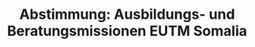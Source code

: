 ---
abstimmung:
  abstimmung: 1
  bundestagssitzung: 161
  datum: 17. März 2016
  legislaturperiode: 18
categories:
- Bundeswehr
- Ausland
data:
- title: Abstimmungsergebnis 20160317_1-data.pdf
  url: /res/abstimmungsliste/20160317_1-data.pdf
- title: Abstimmungsergebnis 20160317_1_xls-data.csv
  url: /res/abstimmungsliste/csv/20160317_1_xls-data.csv
documents:
- local: /res/abstimmungsdaten/018-161-01/1807556.pdf
  title: Drucksache 18/07556.pdf
  url: http://dip21.bundestag.de/dip21/btd/18/075/1807556.pdf
- local: /res/abstimmungsdaten/018-161-01/1807722.pdf
  title: Drucksache 18/07722.pdf
  url: http://dip21.bundestag.de/dip21/btd/18/077/1807722.pdf
ergebnis:
  cdu/csu:
    enthaltung: 0
    gesamt: 310
    ja: 284
    nein: 0
    nichtabgegeben: 26
    ungueltig: 0
  die.linke:
    enthaltung: 0
    gesamt: 64
    ja: 0
    nein: 61
    nichtabgegeben: 3
    ungueltig: 0
  file: 20160317_1_xls-data.csv
  gruenen:
    enthaltung: 0
    gesamt: 63
    ja: 0
    nein: 56
    nichtabgegeben: 7
    ungueltig: 0
  spd:
    enthaltung: 1
    gesamt: 193
    ja: 172
    nein: 6
    nichtabgegeben: 14
    ungueltig: 0
layout: abstimmung
links:
- title: https://www.bundestag.de/parlament/plenum/abstimmung/abstimmung?id=390
  url: https://www.bundestag.de/parlament/plenum/abstimmung/abstimmung?id=390
- title: http://www.abgeordnetenwatch.de/verlaengerung_des_bundeswehreinsatzes_in_somalia-1105-788.html
  url: http://www.abgeordnetenwatch.de/verlaengerung_des_bundeswehreinsatzes_in_somalia-1105-788.html
preview: 'Deutscher Bundestag


  161. Sitzung des Deutschen Bundestages

  am Donnerstag, 17.März 2016


  Endgültiges Ergebnis der Namentlichen Abstimmung Nr. 1


  Beschlussempfehlung des Auswärtigen Ausschusses (3. Ausschuss) zu dem Antrag der

  Bundesregierung

  Fortsetzung der Beteiligung bewaffneter deutscher Streitkräfte an der EU-geführten

  Ausbildungs- und Beratungsmissionen EUTM Somalia auf Grundlage des Ersuchens der

  somalischen Regierung mit Schreiben vom 27. November 2012 und 11. Januar 2013 sowie

  der Beschlüsse des Rates der Europäischen Union vom 15. Februar 2010, 22. Januar
  2013

  und 16. März 2015 in Verbindung mit den Resolutionen 1872 (2009) und 2158 (2014)
  des

  Sicherheitsrates der Vereinten Nationen.

  - Drucksache 18/7556 und 18/7722 -


  Abgegebene Stimmen insgesamt:


  580


  Nicht abgegebene Stimmen:

  Ja-Stimmen:


  50

  456


  Nein-Stimmen:


  123


  Enthaltungen:


  1


  Ungültige:


  0


  Berlin, den 17.03.2016


  Beginn: 14:10

  Ende: 14:12

  '
tags:
- EUTM
- Somalia
- EU
- Ausbildung
- UN
title: 'Abstimmung: Ausbildungs- und Beratungsmissionen EUTM Somalia'
---